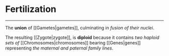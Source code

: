 # Fertilization
---
The **union** of [[Gametes|gametes]], culminating in *fusion of their nuclei*.

The resulting [[Zygote|zygote]], is **diploid** because it contains *two haploid sets of* [[Chromosomes|chromosomes]] bearing [[Genes|genes]] representing *the maternal and paternal family lines*.


